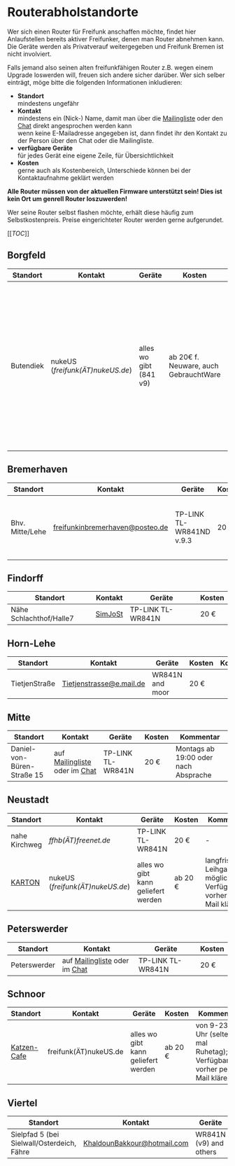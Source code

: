 # Routerabholstandorte

Wer sich einen Router für Freifunk anschaffen möchte, findet hier Anlaufstellen bereits aktiver Freifunker, denen man Router abnehmen kann.  
Die Geräte werden als Privatverauf weitergegeben und Freifunk Bremen ist nicht involviert.

Falls jemand also seinen alten freifunkfähigen Router z.B. wegen einem Upgrade loswerden will, freuen sich andere sicher darüber.
Wer sich selber einträgt, möge bitte die folgenden Informationen inkludieren:
* **Standort**  
  mindestens ungefähr
* **Kontakt**  
  mindestens ein (Nick-) Name, damit man über die [Mailingliste] oder den [Chat] direkt angesprochen werden kann  
  wenn keine E-Mailadresse angegeben ist, dann findet ihr den Kontakt zu der Person über den Chat oder die Mailingliste.
* **verfügbare Geräte**  
  für jedes Gerät eine eigene Zeile, für Übersichtlichkeit
* **Kosten**  
  gerne auch als Kostenbereich, Unterschiede können bei der Kontaktaufnahme geklärt werden



**Alle Router müssen von der aktuellen Firmware unterstützt sein! Dies ist kein Ort um genrell Router loszuwerden!**

Wer seine Router selbst flashen möchte, erhält diese häufig zum Selbstkostenpreis. Preise eingerichteter Router werden gerne aufgerundet.

[[_TOC_]]

## Borgfeld
Standort  | Kontakt                           | Geräte                | Kosten                               | Kommentar
---       | ---                               | ---                   | ---                                  | ---
Butendiek | nukeUS (_freifunk(ÄT)nukeUS.de_)  | alles wo gibt (841 v9)| ab 20€ f. Neuware, auch GebrauchtWare| langfristige Leihgaben und Anlieferungen zu den ÖPNV-Haltestellen und mehrmals wöchentlich ins StadtGebiet Bremen (ohne Nord, dort aber in BremenBurg bei einer Autolackiererei, wo ein Freund, der von hier her werktägl. hin fährt arbeitet) möglich.

## Bremerhaven
Standort      | Kontakt                   | Geräte                     | Kosten    | Kommentar
---           | ---                       | ---                        | ---       | ---
Bhv. Mitte/Lehe | freifunkinbremerhaven@posteo.de| TP-LINK TL-WR841ND v.9.3| 20 €  | Treff- und Zeitpunktpunkt nach Absprache. Ich helfe auch gerne beim Einrichten.

## Findorff
Standort                | Kontakt   | Geräte            | Kosten
---                     | ---       | ---               | ---
Nähe Schlachthof/Halle7 | [SimJoSt] | TP-LINK TL-WR841N | 20 €

## Horn-Lehe
Standort      | Kontakt                   | Geräte                     | Kosten    | Kommentar
---           | ---                       | ---                        | ---       | ---
TietjenStraße | Tietjenstrasse@e.mail.de  | WR841N and moor | 20 €      | 

## Mitte
Standort                    | Kontakt                             | Geräte            | Kosten  | Kommentar
---                         | ---                                 | ---               | ---     | ---
Daniel-von-Büren-Straße 15  | auf [Mailingliste] oder im [Chat]   | TP-LINK TL-WR841N | 20 €    | Montags ab 19:00 oder nach Absprache

## Neustadt
Standort              | Kontakt                           | Geräte                | Kosten      | Kommentar
---                   | ---                               | ---                   | ---         | ---
nahe Kirchweg         | _ffhb(ÄT)freenet.de_              | TP-LINK TL-WR841N     | 20 €        | -
[KARTON]              | nukeUS (_freifunk(ÄT)nukeUS.de_)  | alles wo gibt kann geliefert werden | ab 20 €| langfristige Leihgaben möglich; Verfügbarkeit vorher per Mail klären

## Peterswerder
Standort     | Kontakt                           | Geräte            | Kosten
---          | ---                               | ---               | ---
Peterswerder | auf [Mailingliste] oder im [Chat] | TP-LINK TL-WR841N | 20 €

## Schnoor
Standort                                  | Kontakt                         | Geräte            | Kosten  | Kommentar
---                                       | ---                             | ---               | ---     | ---
[Katzen-Cafe] | freifunk(ÄT)nukeUS.de     | alles wo gibt kann geliefert werden | ab 20 € | von 9-23 Uhr (selten mal Ruhetag); Verfügbarkeit vorher per Mail klären

## Viertel
Standort                                    | Kontakt                     | Geräte                        | Kosten
---                                         | ---                         | ---                           | ---
Sielpfad 5 (bei Sielwall/Osterdeich, Fähre  | KhaldounBakkour@hotmail.com | WR841N (v9) and others  | 20€


[Chat]: https://webirc.hackint.org/#ffhb
[MailingListe]: https://planetcyborg.de/mailman/listinfo/ff-bremen
[KARTON]: http://www.kartontage.de
[Katzen-Cafe]: http://www.katzen-cafe.de
[SimJoSt]: https://simjo.st